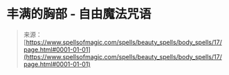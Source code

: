 <!--yml

category: 未分类

date: 2024-06-12 18:32:45

-->

# 丰满的胸部 - 自由魔法咒语

> 来源：[https://www.spellsofmagic.com/spells/beauty_spells/body_spells/17/page.html#0001-01-01](https://www.spellsofmagic.com/spells/beauty_spells/body_spells/17/page.html#0001-01-01)
